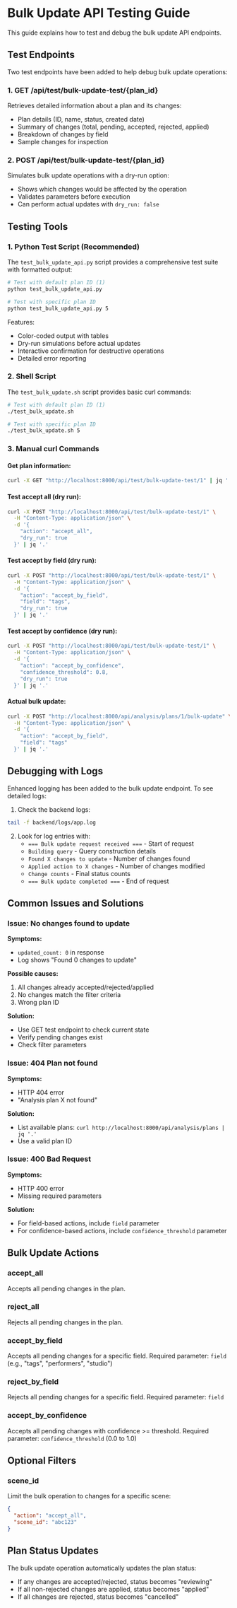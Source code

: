 # Bulk Update API Testing Guide

This guide explains how to test and debug the bulk update API endpoints.

## Test Endpoints

Two test endpoints have been added to help debug bulk update operations:

### 1. GET /api/test/bulk-update-test/{plan_id}

Retrieves detailed information about a plan and its changes:
- Plan details (ID, name, status, created date)
- Summary of changes (total, pending, accepted, rejected, applied)
- Breakdown of changes by field
- Sample changes for inspection

### 2. POST /api/test/bulk-update-test/{plan_id}

Simulates bulk update operations with a dry-run option:
- Shows which changes would be affected by the operation
- Validates parameters before execution
- Can perform actual updates with `dry_run: false`

## Testing Tools

### 1. Python Test Script (Recommended)

The `test_bulk_update_api.py` script provides a comprehensive test suite with formatted output:

```bash
# Test with default plan ID (1)
python test_bulk_update_api.py

# Test with specific plan ID
python test_bulk_update_api.py 5
```

Features:
- Color-coded output with tables
- Dry-run simulations before actual updates
- Interactive confirmation for destructive operations
- Detailed error reporting

### 2. Shell Script

The `test_bulk_update.sh` script provides basic curl commands:

```bash
# Test with default plan ID (1)
./test_bulk_update.sh

# Test with specific plan ID
./test_bulk_update.sh 5
```

### 3. Manual curl Commands

#### Get plan information:
```bash
curl -X GET "http://localhost:8000/api/test/bulk-update-test/1" | jq '.'
```

#### Test accept all (dry run):
```bash
curl -X POST "http://localhost:8000/api/test/bulk-update-test/1" \
  -H "Content-Type: application/json" \
  -d '{
    "action": "accept_all",
    "dry_run": true
  }' | jq '.'
```

#### Test accept by field (dry run):
```bash
curl -X POST "http://localhost:8000/api/test/bulk-update-test/1" \
  -H "Content-Type: application/json" \
  -d '{
    "action": "accept_by_field",
    "field": "tags",
    "dry_run": true
  }' | jq '.'
```

#### Test accept by confidence (dry run):
```bash
curl -X POST "http://localhost:8000/api/test/bulk-update-test/1" \
  -H "Content-Type: application/json" \
  -d '{
    "action": "accept_by_confidence",
    "confidence_threshold": 0.8,
    "dry_run": true
  }' | jq '.'
```

#### Actual bulk update:
```bash
curl -X POST "http://localhost:8000/api/analysis/plans/1/bulk-update" \
  -H "Content-Type: application/json" \
  -d '{
    "action": "accept_by_field",
    "field": "tags"
  }' | jq '.'
```

## Debugging with Logs

Enhanced logging has been added to the bulk update endpoint. To see detailed logs:

1. Check the backend logs:
```bash
tail -f backend/logs/app.log
```

2. Look for log entries with:
   - `=== Bulk update request received ===` - Start of request
   - `Building query` - Query construction details
   - `Found X changes to update` - Number of changes found
   - `Applied action to X changes` - Number of changes modified
   - `Change counts` - Final status counts
   - `=== Bulk update completed ===` - End of request

## Common Issues and Solutions

### Issue: No changes found to update

**Symptoms:**
- `updated_count: 0` in response
- Log shows "Found 0 changes to update"

**Possible causes:**
1. All changes already accepted/rejected/applied
2. No changes match the filter criteria
3. Wrong plan ID

**Solution:**
- Use GET test endpoint to check current state
- Verify pending changes exist
- Check filter parameters

### Issue: 404 Plan not found

**Symptoms:**
- HTTP 404 error
- "Analysis plan X not found"

**Solution:**
- List available plans: `curl http://localhost:8000/api/analysis/plans | jq '.'`
- Use a valid plan ID

### Issue: 400 Bad Request

**Symptoms:**
- HTTP 400 error
- Missing required parameters

**Solution:**
- For field-based actions, include `field` parameter
- For confidence-based actions, include `confidence_threshold` parameter

## Bulk Update Actions

### accept_all
Accepts all pending changes in the plan.

### reject_all
Rejects all pending changes in the plan.

### accept_by_field
Accepts all pending changes for a specific field.
Required parameter: `field` (e.g., "tags", "performers", "studio")

### reject_by_field
Rejects all pending changes for a specific field.
Required parameter: `field`

### accept_by_confidence
Accepts all pending changes with confidence >= threshold.
Required parameter: `confidence_threshold` (0.0 to 1.0)

## Optional Filters

### scene_id
Limit the bulk operation to changes for a specific scene:
```json
{
  "action": "accept_all",
  "scene_id": "abc123"
}
```

## Plan Status Updates

The bulk update operation automatically updates the plan status:
- If any changes are accepted/rejected, status becomes "reviewing"
- If all non-rejected changes are applied, status becomes "applied"
- If all changes are rejected, status becomes "cancelled"